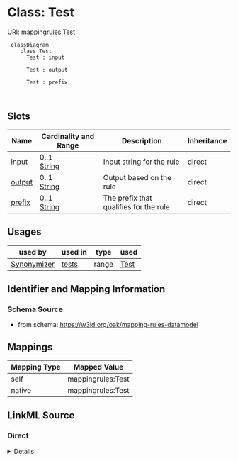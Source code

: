 # Class: Test



URI: [mappingrules:Test](https://w3id.org/oak/mapping-rules-datamodel/Test)




```{mermaid}
 classDiagram
    class Test
      Test : input
        
      Test : output
        
      Test : prefix
        
      
```




<!-- no inheritance hierarchy -->


## Slots

| Name | Cardinality and Range | Description | Inheritance |
| ---  | --- | --- | --- |
| [input](input.md) | 0..1 <br/> [String](String.md) | Input string for the rule | direct |
| [output](output.md) | 0..1 <br/> [String](String.md) | Output based on the rule | direct |
| [prefix](prefix.md) | 0..1 <br/> [String](String.md) | The prefix that qualifies for the rule | direct |





## Usages

| used by | used in | type | used |
| ---  | --- | --- | --- |
| [Synonymizer](Synonymizer.md) | [tests](tests.md) | range | [Test](Test.md) |






## Identifier and Mapping Information







### Schema Source


* from schema: https://w3id.org/oak/mapping-rules-datamodel





## Mappings

| Mapping Type | Mapped Value |
| ---  | ---  |
| self | mappingrules:Test |
| native | mappingrules:Test |





## LinkML Source

<!-- TODO: investigate https://stackoverflow.com/questions/37606292/how-to-create-tabbed-code-blocks-in-mkdocs-or-sphinx -->

### Direct

<details>
```yaml
name: Test
from_schema: https://w3id.org/oak/mapping-rules-datamodel
attributes:
  input:
    name: input
    description: Input string for the rule.
    from_schema: https://w3id.org/oak/mapping-rules-datamodel
    rank: 1000
    domain_of:
    - Test
  output:
    name: output
    description: Output based on the rule.
    from_schema: https://w3id.org/oak/mapping-rules-datamodel
    rank: 1000
    domain_of:
    - Test
  prefix:
    name: prefix
    description: The prefix that qualifies for the rule.
    from_schema: https://w3id.org/oak/mapping-rules-datamodel
    domain_of:
    - Synonymizer
    - Test

```
</details>

### Induced

<details>
```yaml
name: Test
from_schema: https://w3id.org/oak/mapping-rules-datamodel
attributes:
  input:
    name: input
    description: Input string for the rule.
    from_schema: https://w3id.org/oak/mapping-rules-datamodel
    rank: 1000
    alias: input
    owner: Test
    domain_of:
    - Test
    range: string
  output:
    name: output
    description: Output based on the rule.
    from_schema: https://w3id.org/oak/mapping-rules-datamodel
    rank: 1000
    alias: output
    owner: Test
    domain_of:
    - Test
    range: string
  prefix:
    name: prefix
    description: The prefix that qualifies for the rule.
    from_schema: https://w3id.org/oak/mapping-rules-datamodel
    alias: prefix
    owner: Test
    domain_of:
    - Synonymizer
    - Test
    range: string

```
</details>